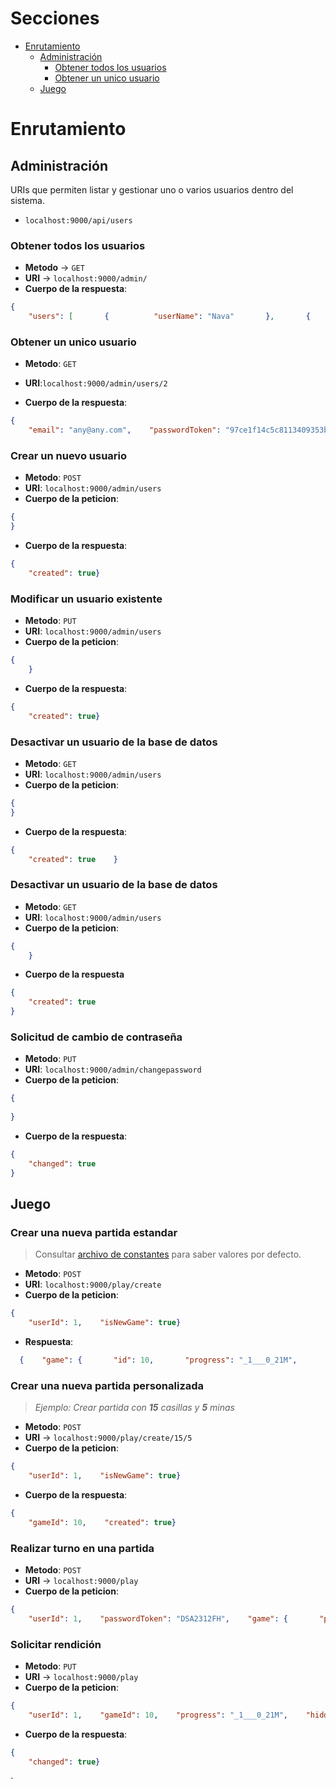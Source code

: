 # Secciones
- [Enrutamiento](#Enrutamiento)
    - [Administración](#Administración)
        - [Obtener todos los usuarios](#Obtener-todos-los-usuarios)
        - [Obtener un unico usuario](#Obtener-un-unico-usuario)
    - [Juego](#Juego)

# Enrutamiento

## Administración
URIs que permiten listar y gestionar uno o varios usuarios dentro del sistema.

- `localhost:9000/api/users`

### Obtener todos los usuarios
- **Metodo** -> `GET`
- **URI** -> `localhost:9000/admin/`
- **Cuerpo de la respuesta**:

```json  
{  
    "users": [       {          "userName": "Nava"       },       {          "userName": "Nava"       }    ]}  
```  

### Obtener un unico usuario
- **Metodo**: `GET`
- **URI**:`localhost:9000/admin/users/2`

- **Cuerpo de la respuesta**:
```json  
{  
    "email": "any@any.com",    "passwordToken": "97ce1f14c5c8113409353b787fb11918978cf56c"}  
```  

### Crear un nuevo usuario
- **Metodo**: `POST`
- **URI**: `localhost:9000/admin/users`
- **Cuerpo de la peticion**:
```json  
{  
}  
```  

- **Cuerpo de la respuesta**:
```json  
{  
    "created": true}  
```  

### Modificar un usuario existente
- **Metodo**: `PUT`
- **URI**: `localhost:9000/admin/users`
- **Cuerpo de la peticion**:
```json  
{  
    }  
```  

- **Cuerpo de la respuesta**:
```json  
{  
    "created": true}  
```  

### Desactivar un usuario de la base de datos
- **Metodo**: `GET`
- **URI**: `localhost:9000/admin/users`
- **Cuerpo de la peticion**:
```json  
{  
}  
```  

- **Cuerpo de la respuesta**:
```json  
{  
    "created": true    }  
```  

### Desactivar un usuario de la base de datos
- **Metodo**: `GET`
- **URI**: `localhost:9000/admin/users`
- **Cuerpo de la peticion**:
```json  
{  
    }  
```  

- **Cuerpo de la respuesta**
```json  
{  
    "created": true          
}  
```  

### Solicitud de cambio de contraseña
- **Metodo**: `PUT`
- **URI**: `localhost:9000/admin/changepassword`
- **Cuerpo de la peticion**:
```json  
{  
  
}  
```  

- **Cuerpo de la respuesta**:
```json  
{  
    "changed": true  
}  
```  

## Juego

### Crear una nueva partida estandar
> Consultar [archivo de constantes](constants.php) para saber valores por defecto.
- **Metodo**: `POST`
- **URI**: `localhost:9000/play/create`
- **Cuerpo de la peticion**:
```json  
{  
    "userId": 1,    "isNewGame": true}  
```  

- **Respuesta**:
```json  
  {    "game": {       "id": 10,       "progress": "_1___0_21M",       "hidden": "M1M120021M"    }}  
```  
### Crear una nueva partida personalizada
> *Ejemplo: Crear partida con **15** casillas y **5** minas*

- **Metodo**: `POST`
- **URI** -> `localhost:9000/play/create/15/5`
- **Cuerpo de la peticion**:
```json  
{  
    "userId": 1,    "isNewGame": true}  
```  

- **Cuerpo de la respuesta**:
```json  
{  
    "gameId": 10,    "created": true}  
```  

### Realizar turno en una partida
- **Metodo**: `POST`
- **URI** -> `localhost:9000/play`
- **Cuerpo de la peticion**:
```json  
{  
    "userId": 1,    "passwordToken": "DSA2312FH",    "game": {       "position": 2    }}  
```  
### Solicitar rendición
- **Metodo**: `PUT`
- **URI** -> `localhost:9000/play`
- **Cuerpo de la peticion**:
```json  
{  
    "userId": 1,    "gameId": 10,    "progress": "_1___0_21M",    "hidden": "M1M120021M",    "finished": false }  
```  

- **Cuerpo de la respuesta**:
```json  
{  
    "changed": true}  
```  

`